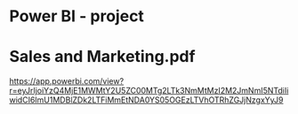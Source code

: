 # Power BI - project
# Sales and Marketing.pdf

https://app.powerbi.com/view?r=eyJrIjoiYzQ4MjE1MWMtY2U5ZC00MTg2LTk3NmMtMzI2M2JmNmI5NTdiIiwidCI6ImU1MDBlZDk2LTFiMmEtNDA0YS05OGEzLTVhOTRhZGJjNzgxYyJ9
